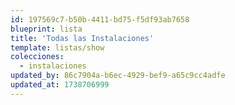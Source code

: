 ```yaml
---
id: 197569c7-b50b-4411-bd75-f5df93ab7658
blueprint: lista
title: 'Todas las Instalaciones'
template: listas/show
colecciones:
  - instalaciones
updated_by: 86c7904a-b6ec-4929-bef9-a65c9cc4adfe
updated_at: 1738706999
---
```

